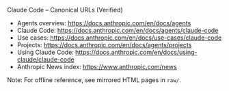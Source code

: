 Claude Code – Canonical URLs (Verified)

- Agents overview: https://docs.anthropic.com/en/docs/agents
- Claude Code: https://docs.anthropic.com/en/docs/agents/claude-code
- Use cases: https://docs.anthropic.com/en/docs/use-cases/claude-code
- Projects: https://docs.anthropic.com/en/docs/agents/projects
- Using Claude Code: https://docs.anthropic.com/en/docs/using-claude/claude-code
- Anthropic News index: https://www.anthropic.com/news

Note: For offline reference, see mirrored HTML pages in `raw/`.


